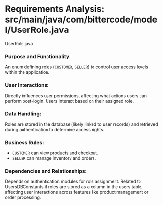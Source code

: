 # Requirements Analysis: src/main/java/com/bittercode/model/UserRole.java

UserRole.java
### Purpose and Functionality:
An enum defining roles (`CUSTOMER`, `SELLER`) to control user access levels within the application.

### User Interactions:
Directly influences user permissions, affecting what actions users can perform post-login. Users interact based on their assigned role.

### Data Handling:
Roles are stored in the database (likely linked to user records) and retrieved during authentication to determine access rights.

### Business Rules:
- `CUSTOMER` can view products and checkout.
- `SELLER` can manage inventory and orders.

### Dependencies and Relationships:
Depends on authentication modules for role assignment. Related to UsersDBConstants if roles are stored as a column in the users table, affecting user interactions across features like product management or order processing.
